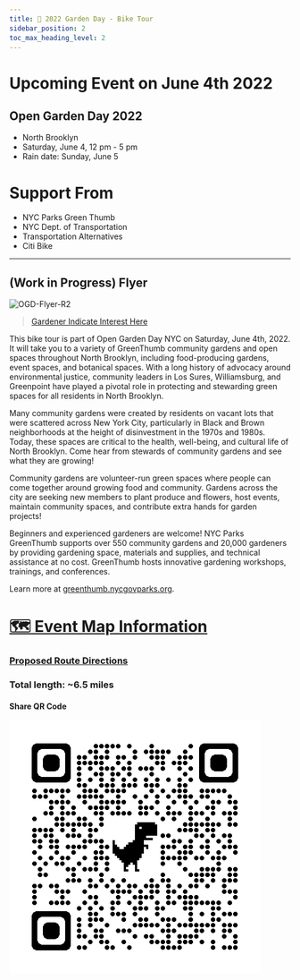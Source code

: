 ```yaml
---
title: 📅 2022 Garden Day - Bike Tour
sidebar_position: 2
toc_max_heading_level: 2
---
```

# Upcoming Event on June 4th 2022 
## Open Garden Day 2022
+ North Brooklyn
+ Saturday, June 4, 12 pm - 5 pm
+ Rain date: Sunday, June 5
 

 
# Support From 
+ NYC Parks Green Thumb
+ NYC Dept. of Transportation
+ Transportation Alternatives
+ Citi Bike

---
## (Work in Progress) Flyer 
![OGD-Flyer-R2](https://user-images.githubusercontent.com/22154417/161441702-bcf36c10-0250-45d2-ad15-9aef5b859cf3.png)

> [Gardener Indicate Interest Here](https://docs.google.com/forms/d/e/1FAIpQLSdQ9Zseb1n3AU3Oep4GbkspgEc8hbi9WxOAlnr3p7L8kblpRA/viewform)

This bike tour is part of Open Garden Day NYC on Saturday, June 4th, 2022.
It will take you to a variety of GreenThumb community gardens and open spaces throughout North Brooklyn, including food-producing gardens, event spaces, and botanical spaces. With a long history of advocacy around environmental justice, community leaders in Los Sures, Williamsburg, and 
Greenpoint have played a pivotal role in protecting and stewarding green spaces for all residents in North Brooklyn. 

Many community gardens were created by residents on vacant lots that were scattered across New York City, particularly in Black and Brown neighborhoods at the height of disinvestment in the 1970s and 1980s. Today, these spaces are critical to the health, well-being, and cultural life of North Brooklyn. Come hear from stewards of community gardens and see what they are growing! 
 
Community gardens are volunteer-run green spaces where people can come together around growing food and community. Gardens across the city are seeking new members to plant produce and flowers, host events, maintain community spaces, and contribute extra hands for garden projects!

Beginners and experienced gardeners are welcome! 
NYC Parks GreenThumb supports over 550 community gardens and 20,000 gardeners by providing gardening space, materials and supplies, and technical assistance at no cost. GreenThumb hosts innovative gardening workshops, trainings, and conferences. 

Learn more at [greenthumb.nycgovparks.org](https://greenthumb.nycgovparks.org/). 



# [🗺️ Event Map Information](./Map.mdx)
### [Proposed Route Directions](https://www.google.com/maps/@39.7157659,-73.9608142,14z/data=!4m2!6m1!1s17nYSWAgDGQOHC7chBfvalj1UAhuKJMlj?authuser=1)
### Total length: ~6.5 miles 


#### Share QR Code
![QRCode](/ShareQR2022.png)





